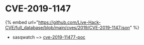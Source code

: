 # CVE-2019-1147
{% embed url="https://github.com/Live-Hack-CVE/full_database/blob/main/cves/2019/CVE-2019-1147.json" %}

* sasqwatch ~> [cve-2019-11477-poc](https://www.alice-snow.ru/2019/database/cve-2019-1147/cve-2019-11477-poc-sasqwatch)